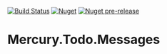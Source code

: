 [![Build Status](https://dev.azure.com/mercurytodo/Mercury.Todo/_apis/build/status/Mercury.Todo.Messages?branchName=master)](https://dev.azure.com/mercurytodo/Mercury.Todo/_build/latest?definitionId=1?branchName=master) 
[![Nuget](https://img.shields.io/nuget/v/Mercury.Todo.Messages.svg)](https://www.nuget.org/packages/Mercury.Todo.Messages/)
[![Nuget pre-release](https://img.shields.io/nuget/vpre/Mercury.Todo.Messages.svg)](https://www.nuget.org/packages/Mercury.Todo.Messages/)

# Mercury.Todo.Messages
